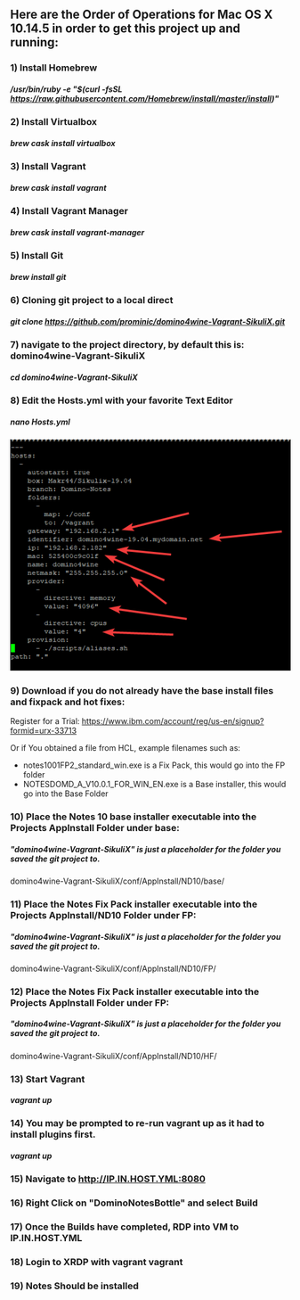 ## Here are the Order of Operations for Mac OS X 10.14.5 in order to get this project up and running:

### 1) Install Homebrew
##### */usr/bin/ruby -e "$(curl -fsSL https://raw.githubusercontent.com/Homebrew/install/master/install)"*

### 2) Install Virtualbox
#####  *brew cask install virtualbox*
### 3) Install Vagrant
#####  *brew cask install vagrant*
### 4) Install Vagrant Manager
#####  *brew cask install vagrant-manager*
### 5) Install Git
#####  *brew install git*
### 6) Cloning git project to a local direct
#####  *git clone https://github.com/prominic/domino4wine-Vagrant-SikuliX.git*
### 7) navigate to the project directory, by default this is: domino4wine-Vagrant-SikuliX
#####   cd domino4wine-Vagrant-SikuliX
### 8) Edit the Hosts.yml with your favorite Text Editor
#####  nano Hosts.yml
![GitHub Logo](/conf/wiki/images/hosts.yml.png)

### 9) Download if you do not already have the base install files and fixpack and hot fixes:

Register for a Trial: https://www.ibm.com/account/reg/us-en/signup?formid=urx-33713

Or if You obtained a file from HCL, example filenames such as:
- notes1001FP2_standard_win.exe   is a Fix Pack, this would go into the FP folder
- NOTESDOMD_A_V10.0.1_FOR_WIN_EN.exe   is a Base installer, this would go into the Base Folder

### 10) Place the Notes 10 base installer executable into the Projects AppInstall Folder under base:

##### "domino4wine-Vagrant-SikuliX" is just a placeholder for the folder you saved the git project to.

domino4wine-Vagrant-SikuliX/conf/AppInstall/ND10/base/

### 11) Place the Notes Fix Pack installer executable into the Projects AppInstall/ND10 Folder under FP:

##### "domino4wine-Vagrant-SikuliX" is just a placeholder for the folder you saved the git project to.

domino4wine-Vagrant-SikuliX/conf/AppInstall/ND10/FP/

### 12) Place the Notes Fix Pack installer executable into the Projects AppInstall Folder under FP:

##### "domino4wine-Vagrant-SikuliX" is just a placeholder for the folder you saved the git project to.

domino4wine-Vagrant-SikuliX/conf/AppInstall/ND10/HF/

### 13) Start Vagrant
#### *vagrant up*

### 14) You may be prompted to re-run vagrant up as it had to install plugins first.
#### *vagrant up*

### 15) Navigate to http://IP.IN.HOST.YML:8080

### 16) Right Click on "DominoNotesBottle" and select Build

### 17) Once the Builds have completed, RDP into VM to IP.IN.HOST.YML 

### 18) Login to XRDP with vagrant vagrant

### 19) Notes Should be installed






